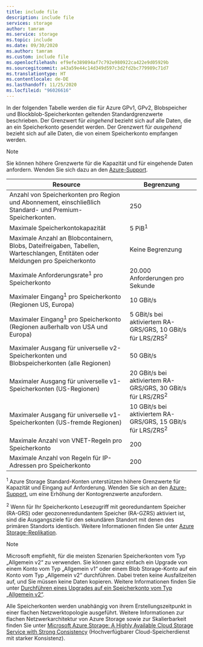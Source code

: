 ```yaml
---
title: include file
description: include file
services: storage
author: tamram
ms.service: storage
ms.topic: include
ms.date: 09/30/2020
ms.author: tamram
ms.custom: include file
ms.openlocfilehash: ef9efe389894af7c792e980922ca422e9d05929b
ms.sourcegitcommit: a43a59e44c14d349d597c3d2fd2bc779989c71d7
ms.translationtype: HT
ms.contentlocale: de-DE
ms.lasthandoff: 11/25/2020
ms.locfileid: "96026616"
---
```

In der folgenden Tabelle werden die für Azure GPv1, GPv2, Blobspeicher und Blockblob-Speicherkonten geltenden Standardgrenzwerte beschrieben. Der Grenzwert für *eingehend* bezieht sich auf alle Daten, die an ein Speicherkonto gesendet werden. Der Grenzwert für *ausgehend* bezieht sich auf alle Daten, die von einem Speicherkonto empfangen werden.

> [!NOTE]
> Sie können höhere Grenzwerte für die Kapazität und für eingehende Daten anfordern. Wenden Sie sich dazu an den [Azure-Support](https://azure.microsoft.com/support/faq/).

| Resource | Begrenzung |
| --- | --- |
| Anzahl von Speicherkonten pro Region und Abonnement, einschließlich Standard- und Premium-Speicherkonten.| 250 |
| Maximale Speicherkontokapazität | 5 PiB<sup>1</sup>|
| Maximale Anzahl an Blobcontainern, Blobs, Dateifreigaben, Tabellen, Warteschlangen, Entitäten oder Meldungen pro Speicherkonto | Keine Begrenzung |
| Maximale Anforderungsrate<sup>1</sup> pro Speicherkonto | 20.000 Anforderungen pro Sekunde |
| Maximaler Eingang<sup>1</sup> pro Speicherkonto (Regionen US, Europa) | 10 GBit/s |
| Maximaler Eingang<sup>1</sup> pro Speicherkonto (Regionen außerhalb von USA und Europa) | 5 GBit/s bei aktiviertem RA-GRS/GRS, 10 GBit/s für LRS/ZRS<sup>2</sup> |
| Maximaler Ausgang für universelle v2-Speicherkonten und Blobspeicherkonten (alle Regionen) | 50 GBit/s |
| Maximaler Ausgang für universelle v1-Speicherkonten (US-Regionen) | 20 GBit/s bei aktiviertem RA-GRS/GRS, 30 GBit/s für LRS/ZRS<sup>2</sup> |
| Maximaler Ausgang für universelle v1-Speicherkonten (US-fremde Regionen) | 10 GBit/s bei aktiviertem RA-GRS/GRS, 15 GBit/s für LRS/ZRS<sup>2</sup> |
| Maximale Anzahl von VNET-Regeln pro Speicherkonto | 200 |
| Maximale Anzahl von Regeln für IP-Adressen pro Speicherkonto | 200 |

<sup>1</sup> Azure Storage Standard-Konten unterstützen höhere Grenzwerte für Kapazität und Eingang auf Anforderung. Wenden Sie sich an den [Azure-Support](https://azure.microsoft.com/support/faq/), um eine Erhöhung der Kontogrenzwerte anzufordern.

<sup>2</sup> Wenn für Ihr Speicherkonto Lesezugriff mit georedundantem Speicher (RA-GRS) oder geozonenredundantem Speicher (RA-GZRS) aktiviert ist, sind die Ausgangsziele für den sekundären Standort mit denen des primären Standorts identisch. Weitere Informationen finden Sie unter [Azure Storage-Replikation](../articles/storage/common/storage-redundancy.md).

> [!NOTE]
> Microsoft empfiehlt, für die meisten Szenarien Speicherkonten vom Typ „Allgemein v2“ zu verwenden. Sie können ganz einfach ein Upgrade von einem Konto vom Typ „Allgemein v1“ oder einem Blob Storage-Konto auf ein Konto vom Typ „Allgemein v2“ durchführen. Dabei treten keine Ausfallzeiten auf, und Sie müssen keine Daten kopieren. Weitere Informationen finden Sie unter [Durchführen eines Upgrades auf ein Speicherkonto vom Typ „Allgemein v2“](../articles/storage/common/storage-account-upgrade.md).

Alle Speicherkonten werden unabhängig von ihrem Erstellungszeitpunkt in einer flachen Netzwerktopologie ausgeführt. Weitere Informationen zur flachen Netzwerkarchitektur von Azure Storage sowie zur Skalierbarkeit finden Sie unter [Microsoft Azure Storage: A Highly Available Cloud Storage Service with Strong Consistency](/archive/blogs/hanuk/windows-azures-flat-network-storage-to-enable-higher-scalability-targets) (Hochverfügbarer Cloud-Speicherdienst mit starker Konsistenz).